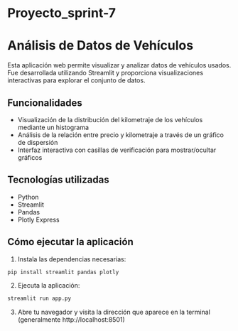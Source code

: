 # Proyecto_sprint-7

# Análisis de Datos de Vehículos

Esta aplicación web permite visualizar y analizar datos de vehículos usados. Fue desarrollada utilizando Streamlit y proporciona visualizaciones interactivas para explorar el conjunto de datos.

## Funcionalidades

- Visualización de la distribución del kilometraje de los vehículos mediante un histograma
- Análisis de la relación entre precio y kilometraje a través de un gráfico de dispersión
- Interfaz interactiva con casillas de verificación para mostrar/ocultar gráficos

## Tecnologías utilizadas

- Python
- Streamlit
- Pandas
- Plotly Express

## Cómo ejecutar la aplicación

1. Instala las dependencias necesarias:
```bash
pip install streamlit pandas plotly
```

2. Ejecuta la aplicación:
```bash
streamlit run app.py
```

3. Abre tu navegador y visita la dirección que aparece en la terminal (generalmente http://localhost:8501)